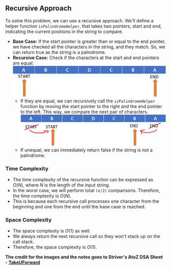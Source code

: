 ## Recursive Approach

To solve this problem, we can use a recursive approach. We'll define a helper function `isPalindromeHelper`, that takes two pointers, start and end, indicating the current positions in the string to compare.
 

- **Base Case:** If the start pointer is greater than or equal to the end pointer, we have checked all the characters in the string, and they match. So, we can return true as the string is a palindrome.
- **Recursive Case:** Check if the characters at the start and end pointers are equal:
  ![Alt text](image_1.png)
    - If they are equal, we can recursively call the `isPalindromeHelper` function by moving the start pointer to the right and the end pointer to the left. This way, we compare the next pair of characters.
    ![Alt text](image_2.png)
    - If unequal, we can immediately return false if the string is not a palindrome.


### Time Complexity

- The time complexity of the recursive function can be expressed as $O(N)$, where $N$ is the length of the input string. 
- In the worst case, we will perform total `(n/2)` comparisons. Therefore, the time complexity is $O(N)$.
- This is because each recursive call processes one character from the beginning and one from the end until the base case is reached.

### Space Complexity
- The space complexity is $O(1)$ as well. 
- We always return the next recursive call so they won't stack up on the call stack.
- Therefore, the space complexity is $O(1)$.

**The credit for the images and the notes goes to Striver's AtoZ DSA Sheet - [TakeUForward](https://takeuforward.org/)**